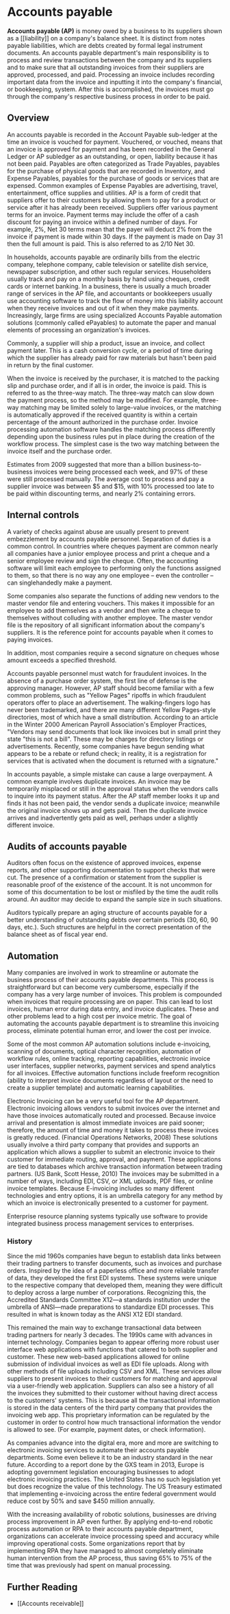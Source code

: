 # Accounts payable

**Accounts payable (AP)** is money owed by a business to its suppliers shown as a [[liability]] on a company's balance sheet. It is distinct from notes payable liabilities, which are debts created by formal legal instrument documents. An accounts payable department's main responsibility is to process and review transactions between the company and its suppliers and to make sure that all outstanding invoices from their suppliers are approved, processed, and paid. Processing an invoice includes recording important data from the invoice and inputting it into the company's financial, or bookkeeping, system. After this is accomplished, the invoices must go through the company's respective business process in order to be paid.

## Overview
An accounts payable is recorded in the Account Payable sub-ledger at the time an invoice is vouched for payment. Vouchered, or vouched, means that an invoice is approved for payment and has been recorded in the General Ledger or AP subledger as an outstanding, or open, liability because it has not been paid. Payables are often categorized as Trade Payables, payables for the purchase of physical goods that are recorded in Inventory, and Expense Payables, payables for the purchase of goods or services that are expensed. Common examples of Expense Payables are advertising, travel, entertainment, office supplies and utilities. AP is a form of credit that suppliers offer to their customers by allowing them to pay for a product or service after it has already been received. Suppliers offer various payment terms for an invoice. Payment terms may include the offer of a cash discount for paying an invoice within a defined number of days. For example, 2%, Net 30 terms mean that the payer will deduct 2% from the invoice if payment is made within 30 days. If the payment is made on Day 31 then the full amount is paid. This is also referred to as 2/10 Net 30.

In households, accounts payable are ordinarily bills from the electric company, telephone company, cable television or satellite dish service, newspaper subscription, and other such regular services. Householders usually track and pay on a monthly basis by hand using cheques, credit cards or internet banking. In a business, there is usually a much broader range of services in the AP file, and accountants or bookkeepers usually use accounting software to track the flow of money into this liability account when they receive invoices and out of it when they make payments. Increasingly, large firms are using specialized Accounts Payable automation solutions (commonly called ePayables) to automate the paper and manual elements of processing an organization's invoices.

Commonly, a supplier will ship a product, issue an invoice, and collect payment later. This is a cash conversion cycle, or a period of time during which the supplier has already paid for raw materials but hasn't been paid in return by the final customer.

When the invoice is received by the purchaser, it is matched to the packing slip and purchase order, and if all is in order, the invoice is paid. This is referred to as the three-way match. The three-way match can slow down the payment process, so the method may be modified. For example, three-way matching may be limited solely to large-value invoices, or the matching is automatically approved if the received quantity is within a certain percentage of the amount authorized in the purchase order. Invoice processing automation software handles the matching process differently depending upon the business rules put in place during the creation of the workflow process. The simplest case is the two way matching between the invoice itself and the purchase order.

Estimates from 2009 suggested that more than a billion business-to-business invoices were being processed each week, and 97% of these were still processed manually. The average cost to process and pay a supplier invoice was between $5 and $15, with 10% processed too late to be paid within discounting terms, and nearly 2% containing errors.

## Internal controls
A variety of checks against abuse are usually present to prevent embezzlement by accounts payable personnel. Separation of duties is a common control. In countries where cheques payment are common nearly all companies have a junior employee process and print a cheque and a senior employee review and sign the cheque. Often, the accounting software will limit each employee to performing only the functions assigned to them, so that there is no way any one employee – even the controller – can singlehandedly make a payment.

Some companies also separate the functions of adding new vendors to the master vendor file and entering vouchers. This makes it impossible for an employee to add themselves as a vendor and then write a cheque to themselves without colluding with another employee. The master vendor file is the repository of all significant information about the company's suppliers. It is the reference point for accounts payable when it comes to paying invoices.

In addition, most companies require a second signature on cheques whose amount exceeds a specified threshold.

Accounts payable personnel must watch for fraudulent invoices. In the absence of a purchase order system, the first line of defense is the approving manager. However, AP staff should become familiar with a few common problems, such as "Yellow Pages" ripoffs in which fraudulent operators offer to place an advertisement. The walking-fingers logo has never been trademarked, and there are many different Yellow Pages-style directories, most of which have a small distribution. According to an article in the Winter 2000 American Payroll Association's Employer Practices, "Vendors may send documents that look like invoices but in small print they state "this is not a bill". These may be charges for directory listings or advertisements. Recently, some companies have begun sending what appears to be a rebate or refund check; in reality, it is a registration for services that is activated when the document is returned with a signature."

In accounts payable, a simple mistake can cause a large overpayment. A common example involves duplicate invoices. An invoice may be temporarily misplaced or still in the approval status when the vendors calls to inquire into its payment status. After the AP staff member looks it up and finds it has not been paid, the vendor sends a duplicate invoice; meanwhile the original invoice shows up and gets paid. Then the duplicate invoice arrives and inadvertently gets paid as well, perhaps under a slightly different invoice.

## Audits of accounts payable
Auditors often focus on the existence of approved invoices, expense reports, and other supporting documentation to support checks that were cut. The presence of a confirmation or statement from the supplier is reasonable proof of the existence of the account. It is not uncommon for some of this documentation to be lost or misfiled by the time the audit rolls around. An auditor may decide to expand the sample size in such situations.

Auditors typically prepare an aging structure of accounts payable for a better understanding of outstanding debts over certain periods (30, 60, 90 days, etc.). Such structures are helpful in the correct presentation of the balance sheet as of fiscal year end.

## Automation
Many companies are involved in work to streamline or automate the business process of their accounts payable departments. This process is straightforward but can become very cumbersome, especially if the company has a very large number of invoices. This problem is compounded when invoices that require processing are on paper. This can lead to lost invoices, human error during data entry, and invoice duplicates. These and other problems lead to a high cost per invoice metric. The goal of automating the accounts payable department is to streamline this invoicing process, eliminate potential human error, and lower the cost per invoice.

Some of the most common AP automation solutions include e-invoicing, scanning of documents, optical character recognition, automation of workflow rules, online tracking, reporting capabilities, electronic invoice user interfaces, supplier networks, payment services and spend analytics for all invoices. Effective automation functions include freeform recognition (ability to interpret invoice documents regardless of layout or the need to create a supplier template) and automatic learning capabilities.

Electronic Invoicing can be a very useful tool for the AP department. Electronic invoicing allows vendors to submit invoices over the internet and have those invoices automatically routed and processed. Because invoice arrival and presentation is almost immediate invoices are paid sooner; therefore, the amount of time and money it takes to process these invoices is greatly reduced. (Financial Operations Networks, 2008) These solutions usually involve a third party company that provides and supports an application which allows a supplier to submit an electronic invoice to their customer for immediate routing, approval, and payment. These applications are tied to databases which archive transaction information between trading partners. (US Bank, Scott Hesse, 2010) The invoices may be submitted in a number of ways, including EDI, CSV, or XML uploads, PDF files, or online invoice templates. Because E-invoicing includes so many different technologies and entry options, it is an umbrella category for any method by which an invoice is electronically presented to a customer for payment.

Enterprise resource planning systems typically use software to provide integrated business process management services to enterprises.

### **History**
Since the mid 1960s companies have begun to establish data links between their trading partners to transfer documents, such as invoices and purchase orders. Inspired by the idea of a paperless office and more reliable transfer of data, they developed the first EDI systems. These systems were unique to the respective company that developed them, meaning they were difficult to deploy across a large number of corporations. Recognizing this, the Accredited Standards Committee X12—a standards institution under the umbrella of ANSI—made preparations to standardize EDI processes. This resulted in what is known today as the ANSI X12 EDI standard.

This remained the main way to exchange transactional data between trading partners for nearly 3 decades. The 1990s came with advances in internet technology. Companies began to appear offering more robust user interface web applications with functions that catered to both supplier and customer. These new web-based applications allowed for online submission of individual invoices as well as EDI file uploads. Along with other methods of file uploads including CSV and XML. These services allow suppliers to present invoices to their customers for matching and approval via a user-friendly web application. Suppliers can also see a history of all the invoices they submitted to their customer without having direct access to the customers' systems. This is because all the transactional information is stored in the data centers of the third party company that provides the invoicing web app. This proprietary information can be regulated by the customer in order to control how much transactional information the vendor is allowed to see. (For example, payment dates, or check information).

As companies advance into the digital era, more and more are switching to electronic invoicing services to automate their accounts payable departments. Some even believe it to be an industry standard in the near future. According to a report done by the GXS team in 2013, Europe is adopting government legislation encouraging businesses to adopt electronic invoicing practices. The United States has no such legislation yet but does recognize the value of this technology. The US Treasury estimated that implementing e-invoicing across the entire federal government would reduce cost by 50% and save $450 million annually.

With the increasing availability of robotic solutions, businesses are driving process improvement in AP even further. By applying end-to-end robotic process automation or RPA to their accounts payable department, organizations can accelerate invoice processing speed and accuracy while improving operational costs. Some organizations report that by implementing RPA they have managed to almost completely eliminate human intervention from the AP process, thus saving 65% to 75% of the time that was previously had spent on manual processing.

## Further Reading
- [[Accounts receivable]]